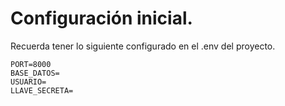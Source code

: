 # Configuración inicial.

Recuerda tener lo siguiente configurado en el .env del proyecto.

````
PORT=8000
BASE_DATOS=
USUARIO=
LLAVE_SECRETA=
````
